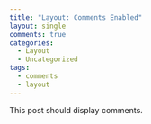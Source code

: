 ```yaml
---
title: "Layout: Comments Enabled"
layout: single
comments: true
categories:
  - Layout
  - Uncategorized
tags:
  - comments
  - layout
---
```


This post should display comments.